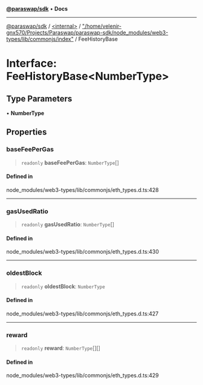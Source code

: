[**@paraswap/sdk**](../../../../README.md) • **Docs**

***

[@paraswap/sdk](../../../../globals.md) / [\<internal\>](../../../README.md) / ["/home/velenir-gnx570/Projects/Paraswap/paraswap-sdk/node\_modules/web3-types/lib/commonjs/index"](../README.md) / FeeHistoryBase

# Interface: FeeHistoryBase\<NumberType\>

## Type Parameters

• **NumberType**

## Properties

### baseFeePerGas

> `readonly` **baseFeePerGas**: `NumberType`[]

#### Defined in

node\_modules/web3-types/lib/commonjs/eth\_types.d.ts:428

***

### gasUsedRatio

> `readonly` **gasUsedRatio**: `NumberType`[]

#### Defined in

node\_modules/web3-types/lib/commonjs/eth\_types.d.ts:430

***

### oldestBlock

> `readonly` **oldestBlock**: `NumberType`

#### Defined in

node\_modules/web3-types/lib/commonjs/eth\_types.d.ts:427

***

### reward

> `readonly` **reward**: `NumberType`[][]

#### Defined in

node\_modules/web3-types/lib/commonjs/eth\_types.d.ts:429
